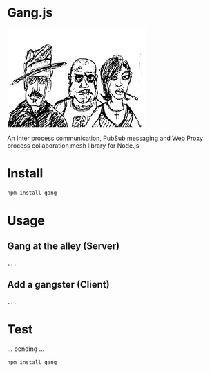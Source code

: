 # Gang.js

![The Gang](https://github.com/xenomuta/gang/raw/master/static/gang.jpeg "The Gang")

An Inter process communication, PubSub messaging and Web Proxy process collaboration mesh library for Node.js

# Install

```bash
npm install gang
```

# Usage

## Gang at the alley (Server)

`...`

## Add a gangster (Client)

`...`

# Test

... pending ...

```bash
npm install gang
```
